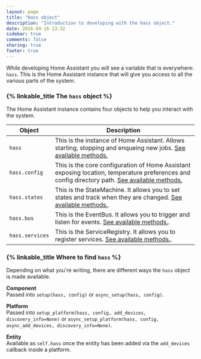 ```yaml
---
layout: page
title: "Hass object"
description: "Introduction to developing with the hass object."
date: 2016-04-16 13:32
sidebar: true
comments: false
sharing: true
footer: true
---
```


While developing Home Assistant you will see a variable that is everywhere: `hass`. This is the Home Assistant instance that will give you access to all the various parts of the system.

### {% linkable_title The `hass` object %}

The Home Assistant instance contains four objects to help you interact with the system.

| Object | Description |
| ------ | ----------- |
| `hass` | This is the instance of Home Assistant. Allows starting, stopping and enqueing new jobs. [See available methods.](https://dev-docs.home-assistant.io/en/master/api/core.html#homeassistant.core.HomeAssistant)
| `hass.config` | This is the core configuration of Home Assistant exposing location, temperature preferences and config directory path. [See available methods.](https://dev-docs.home-assistant.io/en/master/api/core.html#homeassistant.core.Config)
| `hass.states` | This is the StateMachine. It allows you to set states and track when they are changed. [See available methods.](https://dev-docs.home-assistant.io/en/master/api/core.html#homeassistant.core.StateMachine). |
| `hass.bus` | This is the EventBus. It allows you to trigger and listen for events. [See available methods.](https://dev-docs.home-assistant.io/en/master/api/core.html#homeassistant.core.EventBus). |
| `hass.services` | This is the ServiceRegistry. It allows you to register services. [See available methods.](https://dev-docs.home-assistant.io/en/master/api/core.html#homeassistant.core.ServiceRegistry). |

### {% linkable_title Where to find `hass` %}

Depending on what you're writing, there are different ways the `hass` object is made available.

**Component**<br>
Passed into `setup(hass, config)` or `async_setup(hass, config)`.

**Platform**<br>
Passed into `setup_platform(hass, config, add_devices, discovery_info=None)` or `async_setup_platform(hass, config, async_add_devices, discovery_info=None)`.

**Entity**<br>
Available as `self.hass` once the entity has been added via the `add_devices` callback inside a platform.
